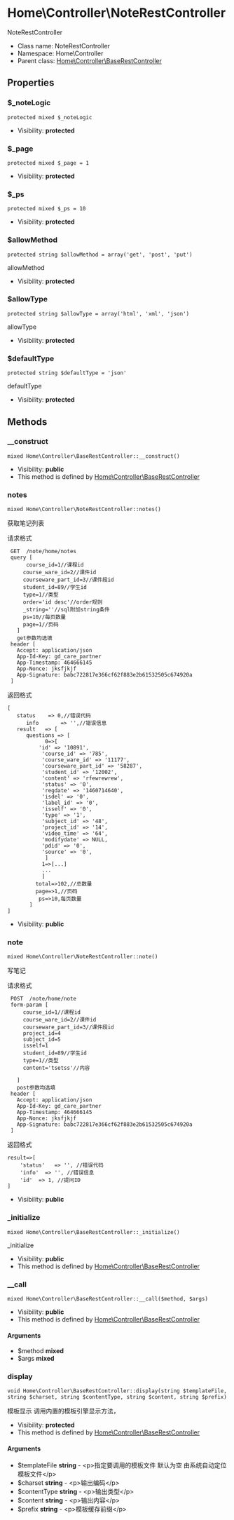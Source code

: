Home\Controller\NoteRestController
===============

NoteRestController




* Class name: NoteRestController
* Namespace: Home\Controller
* Parent class: [Home\Controller\BaseRestController](Home-Controller-BaseRestController.md)





Properties
----------


### $_noteLogic

    protected mixed $_noteLogic





* Visibility: **protected**


### $_page

    protected mixed $_page = 1





* Visibility: **protected**


### $_ps

    protected mixed $_ps = 10





* Visibility: **protected**


### $allowMethod

    protected string $allowMethod = array('get', 'post', 'put')

allowMethod



* Visibility: **protected**


### $allowType

    protected string $allowType = array('html', 'xml', 'json')

allowType



* Visibility: **protected**


### $defaultType

    protected string $defaultType = 'json'

defaultType



* Visibility: **protected**


Methods
-------


### __construct

    mixed Home\Controller\BaseRestController::__construct()





* Visibility: **public**
* This method is defined by [Home\Controller\BaseRestController](Home-Controller-BaseRestController.md)




### notes

    mixed Home\Controller\NoteRestController::notes()

获取笔记列表

请求格式
```
 GET  /note/home/notes
 query [
      course_id=1//课程id
     course_ware_id=2//课件id
     courseware_part_id=3//课件段id
     student_id=89//学生id
     type=1//类型
     order='id desc'//order规则
     _string=''//sql附加string条件
     ps=10//每页数量
     page=1//页码
   ]
   get参数均选填
 header [
   Accept: application/json
   App-Id-Key: gd_care_partner
   App-Timestamp: 464666145
   App-Nonce: jksfjkjf
   App-Signature: babc722817e366cf62f883e2b61532505c674920a
 ]
```
返回格式
```
[
   status    => 0,//错误代码
      info       => '',//错误信息
   result   => [
      questions => [
            0=>[
          'id' => '10891',
           'course_id' => '785',
           'course_ware_id' => '11177',
           'courseware_part_id' => '58287',
           'student_id' => '12002',
           'content' => 'rfewrewrew',
           'status' => '0',
           'regdate' => '1460714640',
           'isdel' => '0',
           'label_id' => '0',
           'isself' => '0',
           'type' => '1',
           'subject_id' => '48',
           'project_id' => '14',
           'video_time' => '64',
           'modifydate' => NULL,
           'pdid' => '0',
           'source' => '0',
            ]
           1=>[...]
           ...
           ]
         total=>102,//总数量
         page=>1,//页码
          ps=>10,每页数量
       ]
]
```

* Visibility: **public**




### note

    mixed Home\Controller\NoteRestController::note()

写笔记

请求格式
```
 POST  /note/home/note
 form-param [
     course_id=1//课程id
     course_ware_id=2//课件id
     courseware_part_id=3//课件段id
     project_id=4
     subject_id=5
     isself=1
     student_id=89//学生id
     type=1//类型
     content='tsetss'//内容

   ]
   post参数均选填
 header [
   Accept: application/json
   App-Id-Key: gd_care_partner
   App-Timestamp: 464666145
   App-Nonce: jksfjkjf
   App-Signature: babc722817e366cf62f883e2b61532505c674920a
 ]
```
返回格式
```
result=>[
    'status'   => '', //错误代码
    'info'  => '', //错误信息
    'id'  => 1, //提问ID
]
```

* Visibility: **public**




### _initialize

    mixed Home\Controller\BaseRestController::_initialize()

_initialize



* Visibility: **public**
* This method is defined by [Home\Controller\BaseRestController](Home-Controller-BaseRestController.md)




### __call

    mixed Home\Controller\BaseRestController::__call($method, $args)





* Visibility: **public**
* This method is defined by [Home\Controller\BaseRestController](Home-Controller-BaseRestController.md)


#### Arguments
* $method **mixed**
* $args **mixed**



### display

    void Home\Controller\BaseRestController::display(string $templateFile, string $charset, string $contentType, string $content, string $prefix)

模板显示 调用内置的模板引擎显示方法，



* Visibility: **protected**
* This method is defined by [Home\Controller\BaseRestController](Home-Controller-BaseRestController.md)


#### Arguments
* $templateFile **string** - &lt;p&gt;指定要调用的模板文件
默认为空 由系统自动定位模板文件&lt;/p&gt;
* $charset **string** - &lt;p&gt;输出编码&lt;/p&gt;
* $contentType **string** - &lt;p&gt;输出类型&lt;/p&gt;
* $content **string** - &lt;p&gt;输出内容&lt;/p&gt;
* $prefix **string** - &lt;p&gt;模板缓存前缀&lt;/p&gt;


